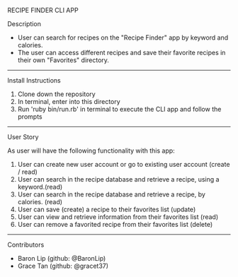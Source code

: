 RECIPE FINDER CLI APP

Description
- User can search for recipes on the "Recipe Finder" app by keyword and calories. 
- The user can access different recipes and save their favorite recipes in their own "Favorites" directory. 

--------------

Install Instructions

1. Clone down the repository
2. In terminal, enter into this directory 
3. Run 'ruby bin/run.rb' in terminal to execute the CLI app and follow the prompts

--------------

User Story

As user will have the following functionality with this app:
1. User can create new user account or go to existing user account (create / read)
2. User can search in the recipe database and retrieve a recipe, using a keyword.(read)
3. User can search in the recipe database and retrieve a recipe, by calories. (read)
4. User can save (create) a recipe to their favorites list (update)
5. User can view and retrieve information from their favorites list (read)
6. User can remove a favorited recipe from their favorites list (delete)


--------------
Contributors

- Baron Lip (github: @BaronLip)
- Grace Tan (github: @gracet37)
